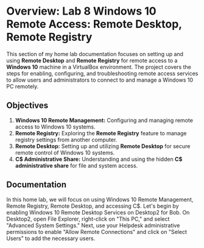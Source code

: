 <h1>Overview: Lab 8 Windows 10 Remote Access: Remote Desktop, Remote Registry</h1>

This section of my home lab documentation focuses on setting up and using **Remote Desktop** and **Remote Registry** for remote access to a **Windows 10** machine in a VirtualBox environment. The project covers the steps for enabling, configuring, and troubleshooting remote access services to allow users and administrators to connect to and manage a Windows 10 PC remotely. 

<h2>Objectives</h2>

1. **Windows 10 Remote Management:** Configuring and managing remote access to Windows 10 systems.
2. **Remote Registry:** Exploring the **Remote Registry** feature to manage registry settings from another computer.
3. **Remote Desktop:** Setting up and utilizing **Remote Desktop** for secure remote control of Windows 10 systems.
4. **C$ Administrative Share:** Understanding and using the hidden **C$ administrative share** for file and system access.



<h2>Documentation</h2>

In this home lab, we will focus on using Windows 10 Remote Management, Remote Registry, Remote Desktop, and accessing C$. Let's begin by enabling Windows 10 Remote Desktop Services on Desktop2 for Bob. On Desktop2, open File Explorer, right-click on "This PC," and select "Advanced System Settings." Next, use your Helpdesk administrative permissions to enable "Allow Remote Connections" and click on "Select Users" to add the necessary users.
